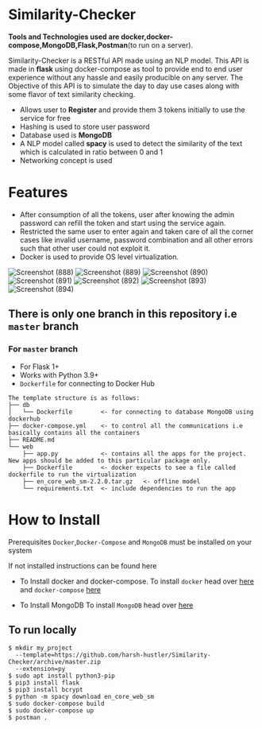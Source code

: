 # Similarity-Checker
**Tools and Technologies used are docker,docker-compose,MongoDB,Flask,Postman**(to run on a server).

Similarity-Checker is a RESTful API made using an NLP model.
This API is made in **flask** using docker-compose as tool to provide end to end user experience without any hassle and easily producible on any server.
The Objective of this API is to simulate the day to day use cases along with some flavor of text similarity checking.

  - Allows user to **Register** and provide them 3 tokens initially to use the service for free
  - Hashing is used to store user password
  - Database used is **MongoDB**
  - A NLP model called **spacy** is used to detect the similarity of the text which is calculated in ratio between 0 and 1
  - Networking concept is used

# Features

  - After consumption of all the tokens, user after knowing the admin password can refill the token and start using the service again.
  - Restricted the same user to enter again and taken care of all the corner cases like invalid username, password combination and all other errors such that other user could not exploit it.
  - Docker is used to provide OS level virtualization.

  ![Screenshot (888)](https://user-images.githubusercontent.com/78041915/107001446-a3cd2380-67af-11eb-9a8a-0b0683caba7c.png)
![Screenshot (889)](https://user-images.githubusercontent.com/78041915/107001598-eb53af80-67af-11eb-9239-23df7d2d3f4f.png)
![Screenshot (890)](https://user-images.githubusercontent.com/78041915/107001601-ed1d7300-67af-11eb-97e9-fe1fae883d63.png)
![Screenshot (891)](https://user-images.githubusercontent.com/78041915/107001602-ed1d7300-67af-11eb-9069-55c204c8e545.png)
![Screenshot (892)](https://user-images.githubusercontent.com/78041915/107001603-edb60980-67af-11eb-8798-15107225bfbe.png)
![Screenshot (893)](https://user-images.githubusercontent.com/78041915/107001605-ee4ea000-67af-11eb-9704-240185e7bbfc.png)
![Screenshot (894)](https://user-images.githubusercontent.com/78041915/107001607-eee73680-67af-11eb-9a71-f2e62bbbffa1.png)


## There is only one branch in this repository i.e `master`  branch

### For `master` branch
* For Flask 1+
* Works with Python 3.9+
* `Dockerfile` for connecting to Docker Hub

```
The template structure is as follows:
├── db
│   └── Dockerfile        <- for connecting to database MongoDB using dockerhub
├── docker-compose.yml    <- to control all the communications i.e basically contains all the containers
├── README.md
└── web
    ├── app.py            <- contains all the apps for the project. New apps should be added to this particular package only.
    ├── Dockerfile        <- docker expects to see a file called dockerfile to run the virtualization
    ├── en_core_web_sm-2.2.0.tar.gz   <- offline model
    └── requirements.txt  <- include dependencies to run the app
```

# How to Install
Prerequisites
`Docker`,`Docker-Compose` and `MongoDB` must be installed on your system

If not installed instructions can be found here
- To Install docker and docker-compose.
To install `docker` head over [here](https://docs.docker.com/engine/install/ubuntu/) and `docker-compose` [here](https://docs.docker.com/compose/install/)

- To Install MongoDB
To install `MongoDB` head over [here](https://websiteforstudents.com/how-to-install-mongodb-on-ubuntu-20-04-18-04/)

## To run locally
```
$ mkdir my_project
  --template=https://github.com/harsh-hustler/Similarity-Checker/archive/master.zip
  --extension=py
$ sudo apt install python3-pip
$ pip3 install flask
$ pip3 install bcrypt
$ python -m spacy download en_core_web_sm
$ sudo docker-compose build
$ sudo docker-compose up
$ postman .
```

